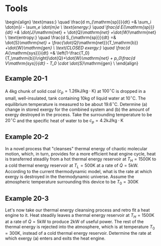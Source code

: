 # Tools

\begin{align}
\text{mass:} \quad \frac{d m_{\mathrm{sp}}}{dt} =& \sum_i \dot{m}_i - \sum_e \dot{m}_e \\
\text{energy:} \quad \frac{d E_{\mathrm{sp}}}{dt} =& \dot{J}_\mathrm{net} + \dot{Q}_\mathrm{net} +\dot{W}_\mathrm{net} \\
\text{entropy:} \quad \frac{d S_{\mathrm{sp}}}{dt} =& \dot{S}_\mathrm{net} + \frac{\dot{Q}_\mathrm{net}}{T_\mathrm{b}} +\dot{W}_\mathrm{gen} \\
\text{CLOSED exergy:} \quad \frac{d A_{\mathrm{sys}}}{dt} =& \left(1-\frac{T_0}{T_\mathrm{b}}\right)\dot{Q}+\dot{W}_\mathrm{net} + p_0\frac{d V\mathrm{sys}}{dt} - T_0 \cdot \dot{S}_\mathrm{gen} \\
\end{align}




## Example 20-1

A $4 \mathrm{kg}$ chunk of solid coal $\left(c_{p}=1.26 \mathrm{kJ} / \mathrm{kg} \cdot \mathrm{K}\right)$ at $100^{\circ} \mathrm{C}$ is dropped in a small, well-insulated, tank containing $10 \mathrm{kg}$ of liquid water at $10^{\circ} \mathrm{C}$. The equilibrium temperature is measured to be about $19.6^{\circ} \mathrm{C}$. Determine (a) change in stored exergy for the combined system and (b) the amount of exergy destroyed in the process. Take the surrounding temperature to be $20^{\circ} \mathrm{C}$ and the specific heat of water to be $c_{p}=4.2 \mathrm{kJ} / \mathrm{kg} \cdot \mathrm{K}$

## Example 20-2

In a novel process that "cleanses" thermal energy of chaotic molecular motion, which, in turn, provides for a more efficient heat engine cycle, heat is transferred
steadily from a hot thermal energy reservoir at $T_{H}=1500 \mathrm{K}$ to a cold thermal energy reservoir at $T_{L}=500 \mathrm{K}$ at a rate of $\dot{Q}=5 \mathrm{kW} .$ According to the current thermodynamic model, what is the rate at which exergy is destroyed in the thermodynamic universe. Assume the atmospheric temperature surrounding this device to be $T_{0}=300 \mathrm{K}$

## Example 20-3

Let's now take our thermal energy cleansing process and retro fit a heat engine to it. Heat steadily leaves a thermal energy reservoir at $T_{H}=1500 \mathrm{K}$ at a rate of $\dot{Q}=5 \mathrm{kW}$ to produce $2 \mathrm{kW}$ of useful power. The rest of the thermal energy is rejected into the atmosphere, which is at temperature $T_{0}=300 \mathrm{K}$, instead of a cold thermal energy reservoir. Determine the rate at which exergy (a) enters and
exits the heat engine.